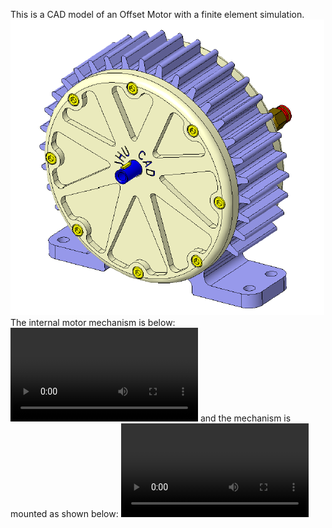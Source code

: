 This is a CAD model of an Offset Motor with a finite element simulation. 
![](OffsetMotor.png) 
The internal motor mechanism is below:
![](MOTOR1.mp4)
and the mechanism is mounted as shown below:
![](MOTOR2.mp4)
